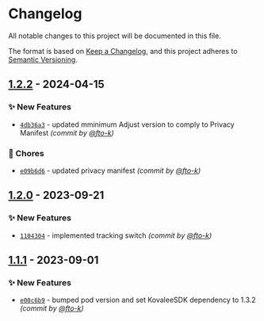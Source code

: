 # Changelog
All notable changes to this project will be documented in this file.

The format is based on [Keep a Changelog](https://keepachangelog.com/en/1.0.0/),
and this project adheres to [Semantic Versioning](https://semver.org/spec/v2.0.0.html).

## [1.2.2] - 2024-04-15
### :sparkles: New Features
- [`4db36a3`](https://github.com/cotyapps/KovaleeAttribution-iOS/commit/4db36a39db090aef9a9b2e3864bf579e9858598e) - updated mminimum Adjust version to comply to Privacy Manifest *(commit by [@fto-k](https://github.com/fto-k))*

### :wrench: Chores
- [`e09b6d6`](https://github.com/cotyapps/KovaleeAttribution-iOS/commit/e09b6d650afdb11e3debdaa0a04290b2d5097284) - updated privacy manifest *(commit by [@fto-k](https://github.com/fto-k))*


## [1.2.0] - 2023-09-21
### :sparkles: New Features
- [`1104304`](https://github.com/cotyapps/KovaleeAttribution-iOS/commit/11043045cb302288ebb817107bcb1776069d388f) - implemented tracking switch *(commit by [@fto-k](https://github.com/fto-k))*


## [1.1.1] - 2023-09-01
### :sparkles: New Features
- [`e00c6b9`](https://github.com/cotyapps/KovaleeAttribution-iOS/commit/e00c6b9c0bc46cb20c3385e4ea89f402384a9632) - bumped pod version and set KovaleeSDK dependency to 1.3.2 *(commit by [@fto-k](https://github.com/fto-k))*


[1.1.1]: https://github.com/cotyapps/KovaleeAttribution-iOS/compare/1.1.0...1.1.1
[1.2.0]: https://github.com/cotyapps/KovaleeAttribution-iOS/compare/1.1.1...1.2.0
[1.2.2]: https://github.com/cotyapps/KovaleeAttribution-iOS/compare/1.2.1...1.2.2
